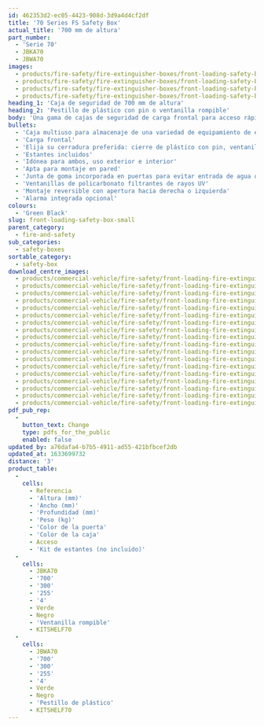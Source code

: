 ```yaml
---
id: 462353d2-ec05-4423-908d-3d9a4d4cf2df
title: '70 Series FS Safety Box'
actual_title: '700 mm de altura'
part_number:
  - 'Serie 70'
  - JBKA70
  - JBWA70
images:
  - products/fire-safety/fire-extinguisher-boxes/front-loading-safety-boxes/70/images-lr/Product_Image_776x776_(518x518_focus_area)-JBKA70_01.jpg
  - products/fire-safety/fire-extinguisher-boxes/front-loading-safety-boxes/70/images-lr/Product_Image_776x776_(518x518_focus_area)-JBWA70_01.jpg
  - products/fire-safety/fire-extinguisher-boxes/front-loading-safety-boxes/70/images-lr/Product_Image_776x776_(518x518_focus_area)-JBWA70_02.jpg
  - products/fire-safety/fire-extinguisher-boxes/front-loading-safety-boxes/70/images-lr/Product_Image_776x776_(518x518_focus_area)-JBWA70_03.jpg
heading_1: 'Caja de seguridad de 700 mm de altura'
heading_2: 'Pestillo de plástico con pin o ventanilla rompible'
body: 'Una gama de cajas de seguridad de carga frontal para acceso rápido en casos de emergencia'
bullets:
  - 'Caja multiuso para almacenaje de una variedad de equipamiento de emergencia, incluyendo extintor de incendios, Kit de Primeros Auxilios, Kit de Derrames, ADR o equipos de respiración'
  - 'Carga frontal'
  - 'Elija su cerradura preferida: cierre de plástico con pin, ventanilla rompible o llave'
  - 'Estantes incluidos'
  - 'Idónea para ambos, uso exterior e interior'
  - 'Apta para montaje en pared'
  - 'Junta de goma incorporada en puertas para evitar entrada de agua o polvo'
  - 'Ventanillas de policarbonato filtrantes de rayos UV'
  - 'Montaje reversible con apertura hacia derecha o izquierda'
  - 'Alarma integrada opcional'
colours:
  - 'Green Black'
slug: front-loading-safety-box-small
parent_category:
  - fire-and-safety
sub_categories:
  - safety-boxes
sortable_category:
  - safety-box
download_centre_images:
  - products/commercial-vehicle/fire-safety/front-loading-fire-extinguisher-boxes/70/images-hr/JBKE70_001.jpg
  - products/commercial-vehicle/fire-safety/front-loading-fire-extinguisher-boxes/70/images-hr/JBKE70_002.jpg
  - products/commercial-vehicle/fire-safety/front-loading-fire-extinguisher-boxes/70/images-hr/JBKE70_003.jpg
  - products/commercial-vehicle/fire-safety/front-loading-fire-extinguisher-boxes/70/images-hr/JBKE70_004.jpg
  - products/commercial-vehicle/fire-safety/front-loading-fire-extinguisher-boxes/70/images-hr/JBWB70_001.jpg
  - products/commercial-vehicle/fire-safety/front-loading-fire-extinguisher-boxes/70/images-hr/JBWB70_002.jpg
  - products/commercial-vehicle/fire-safety/front-loading-fire-extinguisher-boxes/70/images-hr/JBWB70_003.jpg
  - products/commercial-vehicle/fire-safety/front-loading-fire-extinguisher-boxes/70/images-hr/JBWB70_004.jpg
  - products/commercial-vehicle/fire-safety/front-loading-fire-extinguisher-boxes/70/images-hr/JBWE70_001.jpg
  - products/commercial-vehicle/fire-safety/front-loading-fire-extinguisher-boxes/70/images-hr/JBWE70_002.jpg
  - products/commercial-vehicle/fire-safety/front-loading-fire-extinguisher-boxes/70/images-hr/JBWE70_003.jpg
  - products/commercial-vehicle/fire-safety/front-loading-fire-extinguisher-boxes/70/images-hr/JBWE70_004.jpg
  - products/commercial-vehicle/fire-safety/front-loading-fire-extinguisher-boxes/70/images-hr/JBWE70_03.jpg
  - products/commercial-vehicle/fire-safety/front-loading-fire-extinguisher-boxes/70/images-hr/JBWM70KZ_001.jpg
  - products/commercial-vehicle/fire-safety/front-loading-fire-extinguisher-boxes/70/images-hr/JBWR70_001.jpg
  - products/commercial-vehicle/fire-safety/front-loading-fire-extinguisher-boxes/70/images-hr/JBWR70_002.jpg
  - products/commercial-vehicle/fire-safety/front-loading-fire-extinguisher-boxes/70/images-hr/JBWR70_003.jpg
  - products/commercial-vehicle/fire-safety/front-loading-fire-extinguisher-boxes/70/images-hr/JBWR70_004.jpg
pdf_pub_rep:
  -
    button_text: Change
    type: pdfs_for_the_public
    enabled: false
updated_by: a76dafa4-b7b5-4911-ad55-421bfbcef2db
updated_at: 1633699732
distance: '3'
product_table:
  -
    cells:
      - Referencia
      - 'Altura (mm)'
      - 'Ancho (mm)'
      - 'Profundidad (mm)'
      - 'Peso (kg)'
      - 'Color de la puerta'
      - 'Color de la caja'
      - Acceso
      - 'Kit de estantes (no incluido)'
  -
    cells:
      - JBKA70
      - '700'
      - '300'
      - '255'
      - '4'
      - Verde
      - Negro
      - 'Ventanilla rompible'
      - KITSHELF70
  -
    cells:
      - JBWA70
      - '700'
      - '300'
      - '255'
      - '4'
      - Verde
      - Negro
      - 'Pestillo de plástico'
      - KITSHELF70
---
```

